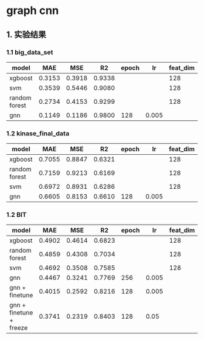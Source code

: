# graph cnn
## 1. 实验结果
### 1.1 big_data_set
| model         | MAE    | MSE    | R2     | epoch | lr    | feat_dim |
|---------------|--------|--------|--------|-------|-------|----------|
| xgboost       | 0.3153 | 0.3918 | 0.9338 |       |       | 128      |
| svm           | 0.3539 | 0.5446 | 0.9080 |       |       | 128      |
| random forest | 0.2734 | 0.4153 | 0.9299 |       |       | 128      |
| gnn           | 0.1149 | 0.1186 | 0.9800 | 128   | 0.005 |          |


### 1.2 kinase_final_data
| model         | MAE    | MSE    | R2     | epoch | lr    | feat_dim |
|---------------|--------|--------|--------|-------|-------|----------|
| xgboost       | 0.7055 | 0.8847 | 0.6321 |       |       | 128      |
| random forest | 0.7159 | 0.9213 | 0.6169 |       |       | 128      |
| svm           | 0.6972 | 0.8931 | 0.6286 |       |       | 128      |
| gnn           | 0.6605 | 0.8153 | 0.6610 | 128   | 0.005 |          |

### 1.2 BIT
| model                   | MAE    | MSE    | R2     | epoch | lr    | feat_dim | bs |
|-------------------------|--------|--------|--------|-------|-------|----------|----|
| xgboost                 | 0.4902 | 0.4614 | 0.6823 |       |       | 128      |
| random forest           | 0.4859 | 0.4308 | 0.7034 |       |       | 128      |
| svm                     | 0.4692 | 0.3508 | 0.7585 |       |       | 128      |
| gnn                     | 0.4467 | 0.3241 | 0.7769 | 256   | 0.005 |          | 64 |
| gnn + finetune           | 0.4015 | 0.2592 | 0.8216 | 128   | 0.005 |          | 64 |
| gnn + finetune + freeze  | 0.3741 | 0.2319 | 0.8403 | 128   | 0.05  |          | 64 |